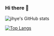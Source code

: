 ### Hi there 👋
![jihye's GitHub stats](https://github-readme-stats.vercel.app/api?username=jihye-kim11&theme=flag-india&show_icons=true&hide=stars,prs,issues)


[![Top Langs](https://github-readme-stats.vercel.app/api/top-langs/?username=jihye-kim11&layout=compact)](https://github.com/jihye-kim11/github-readme-stats)
<!--
**jihye-kim11/jihye-kim11** is a ✨ _special_ ✨ repository because its `README.md` (this file) appears on your GitHub profile.

Here are some ideas to get you started:

- 🔭 I’m currently working on ...
- 🌱 I’m currently learning ...
- 👯 I’m looking to collaborate on ...
- 🤔 I’m looking for help with ...
- 💬 Ask me about ...
- 📫 How to reach me: ...
- 😄 Pronouns: ...
- ⚡ Fun fact: ...
-->
